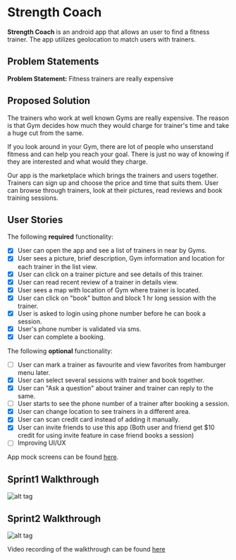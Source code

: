 # Strength Coach

**Strength Coach** is an android app that allows an user to find a fitness trainer. The app utilizes geolocation to match users with trainers.

## Problem Statements

**Problem Statement:** Fitness trainers are really expensive <br/>

## Proposed Solution

The trainers who work at well known Gyms are really expensive. The reason is that Gym decides how much they would charge for trainer's time and take a huge cut from the same.

If you look around in your Gym, there are lot of people who unserstand fitmess and can help you reach your goal. There is just no way of knowing if they are interested and what would they charge.

Our app is the marketplace which brings the trainers and users together. Trainers can sign up and choose the price and time that suits them. User can browse through trainers, look at their pictures, read reviews and book training sessions.

## User Stories

The following **required** functionality:

* [x] User can open the app and see a list of trainers in near by Gyms.
* [x] User sees a picture, brief description, Gym information and location for each trainer in the list view.
* [x] User can click on a trainer picture and see details of this trainer.
* [x] User can read recent review of a trainer in details view.
* [x] User sees a map with location of Gym where trainer is located.
* [x] User can click on "book" button and block 1 hr long session with the trainer.
* [x] User is asked to login using phone number before he can book a session.
* [x] User's phone number is validated via sms.
* [x] User can complete a booking.

The following **optional** functionality:
* [ ] User can mark a trainer as favourite and view favorites from hamburger menu later.
* [x] User can select several sessions with trainer and book together.
* [x] User can "Ask a question" about trainer and trainer can reply to the same.
* [ ] User starts to see the phone number of a trainer after booking a session.
* [x] User can change location to see trainers in a different area.
* [x] User can scan credit card instead of adding it manually.
* [x] User can invite friends to use this app (Both user and friend get $10 credit for using invite feature in case friend books a session)
* [ ] Improving UI/UX

App mock screens can be found [here](https://cloud.box.com/s/37qyy0w3027j9gdecoemwxz3wux1lxuy).
## Sprint1 Walkthrough
![alt tag](https://github.com/fitness-buddy/Fitness-Buddy-Group-Project/blob/master/walkthrough1.gif)

## Sprint2 Walkthrough
![alt tag](https://github.com/fitness-buddy/Fitness-Buddy-Group-Project/blob/master/walkthrough2.gif)

Video recording of the walkthrough can be found [here](https://cloud.box.com/s/8c4ioqldfkldwzkhnzix9pdenybkgp49)
